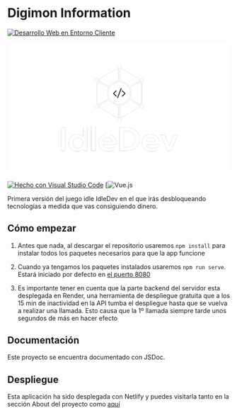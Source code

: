# Digimon Information

[![Desarrollo Web en Entorno Cliente](https://img.shields.io/badge/Asignatura-DWEC-blue?style=for-the-badge)](https://iesrafaelalberti.es/c-f-g-s-desarrollo-de-aplicaciones-web/)

![Logo](/src/assets/idledev-logo.png)

[![Hecho con Visual Studio Code](https://badges.aleen42.com/src/visual_studio_code.svg)](https://code.visualstudio.com/)
[![Vue.js](https://img.shields.io/badge/vuejs-%2335495e.svg?style=for-the-badge&logo=vuedotjs&logoColor=%234FC08D)

Primera versión del juego idle IdleDev en el que irás desbloqueando tecnologías a medida que vas consiguiendo dinero.

## Cómo empezar

1. Antes que nada, al descargar el repositorio usaremos `npm install` para instalar todos los paquetes necesarios para que la app funcione

2. Cuando ya tengamos los paquetes instalados usaremos `npm run serve`. Estará iniciado por defecto en [el puerto 8080](http://localhost:8080)

3. Es importante tener en cuenta que la parte backend del servidor esta desplegada en Render, una herramienta de despliegue gratuita que a los 15 min de inactividad en la API
   tumba el despliegue hasta que se vuelva a realizar una llamada. Esto causa que la 1º llamada siempre tarde unos segundos de más en hacer efecto


## Documentación

Este proyecto se encuentra documentado con JSDoc. 

## Despliegue

Esta aplicación ha sido desplegada con Netlify y puedes visitarla tanto en la sección About del proyecto como [aquí](https://idle-dev.netlify.app/) 

